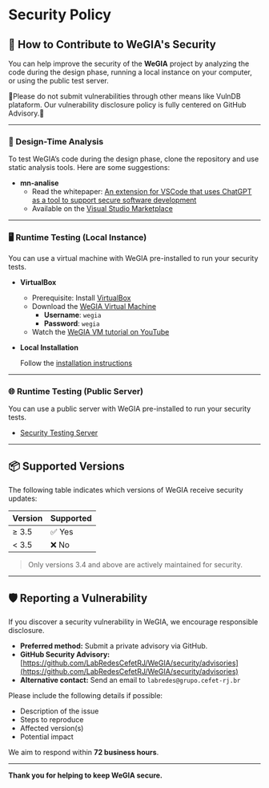 # Security Policy

## 🔐 How to Contribute to WeGIA's Security

You can help improve the security of the **WeGIA** project by analyzing the code during the design phase, running a local instance on your computer, or using the public test server.

🚨Please do not submit vulnerabilities through other means like VulnDB plataform. Our vulnerability disclosure policy is fully centered on GitHub Advisory.🚨


---

### 🧠 Design-Time Analysis

To test WeGIA’s code during the design phase, clone the repository and use static analysis tools. Here are some suggestions:

- **mn-analise**
  - Read the whitepaper: [An extension for VSCode that uses ChatGPT as a tool to support secure software development](https://periodicos.univali.br/index.php/acotb/article/view/20376)
  - Available on the [Visual Studio Marketplace](https://marketplace.visualstudio.com/items/MustafaNeto.mn-analise/)

---

### 🖥️ Runtime Testing (Local Instance)

You can use a virtual machine with WeGIA pre-installed to run your security tests.

- **VirtualBox**
  - Prerequisite: Install [VirtualBox](https://www.virtualbox.org/wiki/Downloads)
  - Download the [WeGIA Virtual Machine](https://www.wegia.org/vm/)
    - **Username**: `wegia`  
    - **Password**: `wegia`
  - Watch the [WeGIA VM tutorial on YouTube](https://youtu.be/mGayZb2snqk)

- **Local Installation**

  Follow the [ installation instructions](https://github.com/LabRedesCefetRJ/WeGIA?tab=readme-ov-file#como-instalar)

---

### 🌐 Runtime Testing (Public Server)

You can use a public server with WeGIA pre-installed to run your security tests.

- [Security Testing Server](https://sec.wegia.org/)

---

## 📦 Supported Versions

The following table indicates which versions of WeGIA receive security updates:

| Version | Supported |
|---------|-----------|
| ≥ 3.5   | ✅ Yes     |
| < 3.5   | ❌ No      |

> Only versions 3.4 and above are actively maintained for security.

---

## 🛡️ Reporting a Vulnerability

If you discover a security vulnerability in WeGIA, we encourage responsible disclosure.

- **Preferred method:** Submit a private advisory via GitHub.
- **GitHub Security Advisory:** [https://github.com/LabRedesCefetRJ/WeGIA/security/advisories](https://github.com/LabRedesCefetRJ/WeGIA/security/advisories)
- **Alternative contact:** Send an email to `labredes@grupo.cefet-rj.br`

Please include the following details if possible:

- Description of the issue
- Steps to reproduce
- Affected version(s)
- Potential impact

We aim to respond within **72 business hours**.

---

**Thank you for helping to keep WeGIA secure.**
